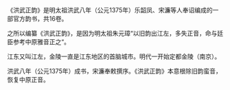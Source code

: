 《洪武正韵》是明太祖洪武八年（公元1375年）乐韶凤、宋濂等人奉诏编成的一部官方韵书，共16卷。

之所以编纂《洪武正韵》，是因为明太祖朱元璋“以旧韵出江左，多失正音，命与廷臣参考中原雅音正之“。

江东又叫江左，金陵一直是江东地区的首脑城市。明代一开始定都金陵（南京）。

洪武八年（公元1375年）成书，宋濂奉敕撰序。《洪武正韵》本意根除旧韵蛮音，恢复中原正音。